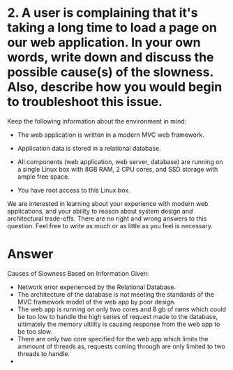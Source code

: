 # 2. A user is complaining that it's taking a long time to load a page on our web application. In your own words, write down and discuss the possible cause(s) of the slowness. Also, describe how you would begin to troubleshoot this issue.
Keep the following information about the environment in mind:

* The web application is written in a modern MVC web framework.

* Application data is stored in a relational database.

* All components (web application, web server, database) are running on a single Linux box with 8GB RAM, 2 CPU cores, and SSD storage with ample free space.

* You have root access to this Linux box.

We are interested in learning about your experience with modern web applications, and your ability to reason about system design and architectural trade-offs. There are no right and wrong answers to this question. Feel free to write as much or as little as you feel is necessary.

# Answer

Causes of Slowness Based on Information Given:
 * Network error experienced by the Relational Database.
 * The architecture of the database is not meeting the standards of the MVC framework model of the web app by poor design.
 * The web app is running on only two cores and 8 gb of rams which could be too low to handle the high series of request made to the database, ultimately the memory ultility is causing response from the web app to be too slow.
 * There are only two core specified for the web app which limits the ammount of threads as, requests coming through are only limited to two threads to handle.
 * 
